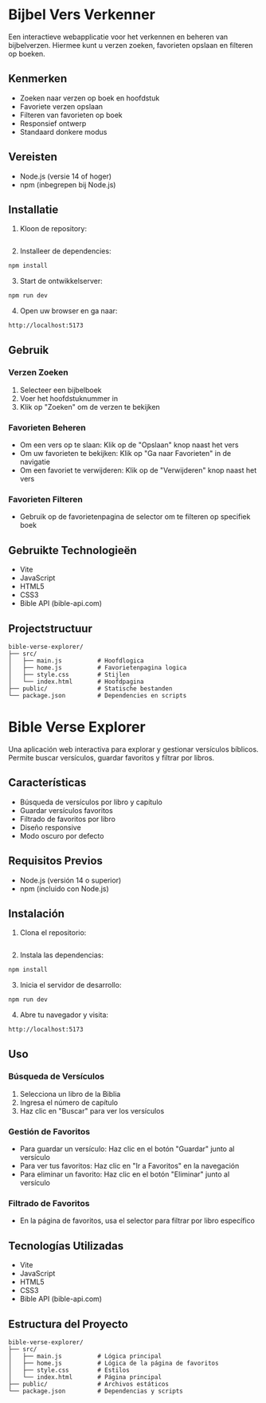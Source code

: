 # Bijbel Vers Verkenner

Een interactieve webapplicatie voor het verkennen en beheren van bijbelverzen. Hiermee kunt u verzen zoeken, favorieten opslaan en filteren op boeken.

## Kenmerken

-  Zoeken naar verzen op boek en hoofdstuk
-  Favoriete verzen opslaan
-  Filteren van favorieten op boek
-  Responsief ontwerp
-  Standaard donkere modus

## Vereisten

- Node.js (versie 14 of hoger)
- npm (inbegrepen bij Node.js)

## Installatie

1. Kloon de repository:
```bash

```

2. Installeer de dependencies:
```bash
npm install
```

3. Start de ontwikkelserver:
```bash
npm run dev
```

4. Open uw browser en ga naar:
```
http://localhost:5173
```

## Gebruik

### Verzen Zoeken
1. Selecteer een bijbelboek
2. Voer het hoofdstuknummer in
3. Klik op "Zoeken" om de verzen te bekijken

### Favorieten Beheren
- Om een vers op te slaan: Klik op de "Opslaan" knop naast het vers
- Om uw favorieten te bekijken: Klik op "Ga naar Favorieten" in de navigatie
- Om een favoriet te verwijderen: Klik op de "Verwijderen" knop naast het vers

### Favorieten Filteren
- Gebruik op de favorietenpagina de selector om te filteren op specifiek boek

## Gebruikte Technologieën

- Vite
- JavaScript
- HTML5
- CSS3
- Bible API (bible-api.com)

## Projectstructuur

```
bible-verse-explorer/
├── src/
│   ├── main.js          # Hoofdlogica
│   ├── home.js          # Favorietenpagina logica
│   ├── style.css        # Stijlen
│   └── index.html       # Hoofdpagina
├── public/              # Statische bestanden
└── package.json         # Dependencies en scripts
```



# Bible Verse Explorer

Una aplicación web interactiva para explorar y gestionar versículos bíblicos. Permite buscar versículos, guardar favoritos y filtrar por libros.

## Características

-  Búsqueda de versículos por libro y capítulo
-  Guardar versículos favoritos
- Filtrado de favoritos por libro
-  Diseño responsive
- Modo oscuro por defecto

## Requisitos Previos

- Node.js (versión 14 o superior)
- npm (incluido con Node.js)

## Instalación

1. Clona el repositorio:
```bash

```

2. Instala las dependencias:
```bash
npm install
```

3. Inicia el servidor de desarrollo:
```bash
npm run dev
```

4. Abre tu navegador y visita:
```
http://localhost:5173
```

## Uso

### Búsqueda de Versículos
1. Selecciona un libro de la Biblia
2. Ingresa el número de capítulo
3. Haz clic en "Buscar" para ver los versículos

### Gestión de Favoritos
- Para guardar un versículo: Haz clic en el botón "Guardar" junto al versículo
- Para ver tus favoritos: Haz clic en "Ir a Favoritos" en la navegación
- Para eliminar un favorito: Haz clic en el botón "Eliminar" junto al versículo

### Filtrado de Favoritos
- En la página de favoritos, usa el selector para filtrar por libro específico

## Tecnologías Utilizadas

- Vite
- JavaScript
- HTML5
- CSS3
- Bible API (bible-api.com)

## Estructura del Proyecto

```
bible-verse-explorer/
├── src/
│   ├── main.js          # Lógica principal
│   ├── home.js          # Lógica de la página de favoritos
│   ├── style.css        # Estilos
│   └── index.html       # Página principal
├── public/              # Archivos estáticos
└── package.json         # Dependencias y scripts
```

